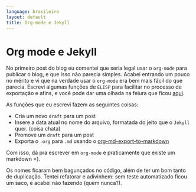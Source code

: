 ```yaml
---
language: brasileiro
layout: default
title: Org-mode e Jekyll
---
```


# Org mode e Jekyll

No primeiro post do blog eu comentei que seria legal usar o `org-mode` para
publicar o blog, e que isso não parecia simples. Acabei entrando um pouco no
mérito e vi que na verdade usar o `org-mode` era bem mais fácil do que
parecia.
Escrevi algumas funções de `ELISP` para facilitar no processo de exportação e
afins, e você pode dar uma olhada na feiura que ficou [aqui](https://github.com/rranelli/emacs-dotfiles/blob/master/lisp/init-writing.el).

As funções que eu escrevi fazem as seguintes coisas:

-   Cria um novo `draft` para um post
-   Insere a data atual no nome do arquivo, formatada do jeito que o `Jekyll` quer. (coisa chata)
-   Promove um `draft` para um post
-   Exporta o `.org` para `.md` usando o [org-md-export-to-markdown](http://orgmode.org/manual/Markdown-export.html)

Com isso, dá pra escrever em `org-mode` e praticamente que existe um markdown =).

Os nomes ficaram bem bagunçados no código, além de ter um bom tanto de
duplicação. Tentei refatorar e adivinhem: sem teste automatizado ficou um saco,
e acabei não fazendo (quem nunca?).
